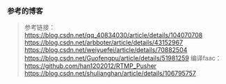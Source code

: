 ### 参考的博客
> 参考链接：
https://blog.csdn.net/qq_40834030/article/details/104070708
https://blog.csdn.net/arbboter/article/details/43152967
https://blog.csdn.net/weiyuefei/article/details/70882504
https://blog.csdn.net/Guofengpu/article/details/51981259
编译faac：
https://github.com/han1202012/RTMP_Pusher
https://blog.csdn.net/shulianghan/article/details/106795757